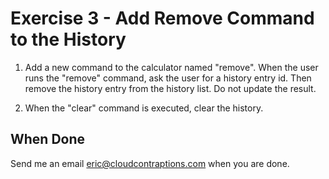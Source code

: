 # Exercise 3 - Add Remove Command to the History

1. Add a new command to the calculator named "remove". When the user runs the "remove" command, ask the user for a history entry id. Then remove the history entry from the history list. Do not update the result.

2. When the "clear" command is executed, clear the history.

## When Done

Send me an email [eric@cloudcontraptions.com](mailto:eric@cloudcontraptions.com) when you are done.
